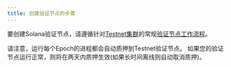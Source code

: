 ```yaml
---
title: 创建验证节点的步骤
---
```


要创建Solana验证节点，请遵循针对[Testnet集群](../../clusters.md)的常规[验证节点工作流程](../../running-validator/validator-start.md)。

请注意，运行每个Epoch的进程都会自动质押到Testnet验证节点。 如果您的验证节点运行正常，则将在两天内质押生效(如果长时间离线则自动取消质押)。
